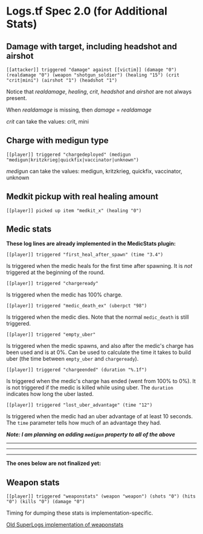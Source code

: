 Logs.tf Spec 2.0 (for Additional Stats)
=======================================

Damage with target, including headshot and airshot
--------
    [[attacker]] triggered "damage" against [[victim]] (damage "0") (realdamage "0") (weapon "shotgun_soldier") (healing "15") (crit "crit|mini") (airshot "1") (headshot "1")

Notice that *realdamage*, *healing*, *crit*, *headshot* and *airshot* are not always present.

When *realdamage* is missing, then *damage* = *realdamage*

*crit* can take the values: crit, mini

Charge with medigun type
--------
    [[player]] triggered "chargedeployed" (medigun "medigun|kritzkrieg|quickfix|vaccinator|unknown")

*medigun* can take the values: medigun, kritzkrieg, quickfix, vaccinator, unknown

Medkit pickup with real healing amount
--------
    [[player]] picked up item "medkit_x" (healing "0")


Medic stats
--------

**These log lines are already implemented in the MedicStats plugin:**

    [[player]] triggered "first_heal_after_spawn" (time "3.4")

Is triggered when the medic heals for the first time after spawning. It is _not_ triggered at the beginning of the round.

    [[player]] triggered "chargeready"

Is triggered when the medic has 100% charge.

    [[player]] triggered "medic_death_ex" (uberpct "98")

Is triggered when the medic dies. Note that the normal `medic_death` is still triggered.

    [[player]] triggered "empty_uber"

Is triggered when the medic spawns, and also after the medic's charge has been used and is at 0%. Can be used to calculate the time it takes to build uber (the time between `empty_uber` and `chargeready`).


    [[player]] triggered "chargeended" (duration "%.1f")

Is triggered when the medic's charge has ended (went from 100% to 0%). It is not triggered if the medic is killed while using uber. The `duration` indicates how long the uber lasted.

    [[player]] triggered "lost_uber_advantage" (time "12")

Is triggered when the medic had an uber advantage of at least 10 seconds. The `time` parameter tells how much of an advantage they had.


***Note: I am planning on adding `medigun` property to all of the above***


----------

----------

----------
**The ones below are not finalized yet:**



Weapon stats
--------
    [[player]] triggered "weaponstats" (weapon "weapon") (shots "0") (hits "0") (kills "0") (damage "0")

Timing for dumping these stats is implementation-specific.

[Old SuperLogs implementation of weaponstats][1]

  [1]: https://bitbucket.org/psychonic/hlstatsxce-extras/src/41700689e004d6f9c5fdad9a08431b6ba03958aa/SuperLogs/scripting/superlogs-tf2.sp?at=trunk#cl-1345
